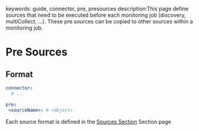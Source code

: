 keywords: guide, connector, pre, presources
description:This page define sources that need to be executed before each monitoring job (discovery, multiCollect, …). These pre sources can be copied to other sources within a monitoring job.

# Pre Sources

## Format

```yaml
connector:
  # ...

pre:
 <sourceName>: # <object>
```

Each source format is defined in the [Sources Section](sources.md) Section page